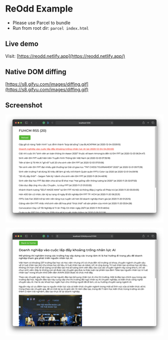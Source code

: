 # ReOdd Example

- Please use Parcel to bundle
- Run from root dir: `parcel index.html`

## Live demo

Visit: [https://reodd.netlify.app](https://reodd.netlify.app/)

## Native DOM diffing

[https://s8.gifyu.com/images/diffing.gif](https://s8.gifyu.com/images/diffing.gif)

## Screenshot

![](./src/screenshots/screenshot1.png)

![](./src/screenshots/screenshot2.png)